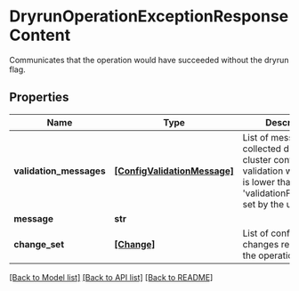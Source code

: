 # DryrunOperationExceptionResponseContent

Communicates that the operation would have succeeded without the dryrun flag.

## Properties
Name | Type | Description | Notes
------------ | ------------- | ------------- | -------------
**validation_messages** | [**[ConfigValidationMessage]**](ConfigValidationMessage.md) | List of messages collected during cluster config validation whose level is lower than the &#39;validationFailureLevel&#39; set by the user. | [optional] 
**message** | **str** |  | [optional] 
**change_set** | [**[Change]**](Change.md) | List of configuration changes requested by the operation. | [optional] 

[[Back to Model list]](../README.md#documentation-for-models) [[Back to API list]](../README.md#documentation-for-api-endpoints) [[Back to README]](../README.md)


